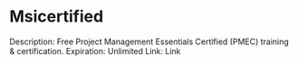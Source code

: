 # Msicertified

Description: Free Project Management Essentials Certified (PMEC) training & certification.
Expiration: Unlimited
Link: Link